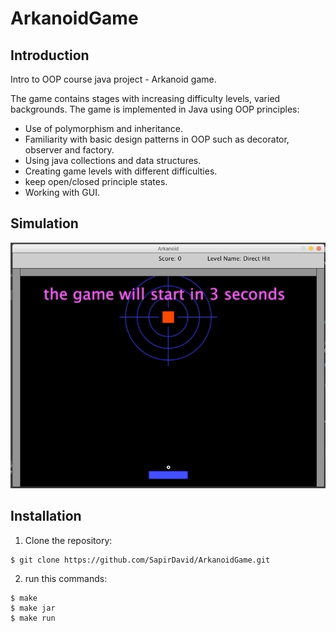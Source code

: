 # ArkanoidGame

## Introduction

Intro to OOP course java project - Arkanoid game.

The game contains stages with increasing difficulty levels, varied backgrounds.
The game is implemented in Java using OOP principles:

- Use of polymorphism and inheritance.
- Familiarity with basic design patterns in OOP such as decorator, observer and factory.
- Using java collections and data structures.
- Creating game levels with different difficulties.
- keep open/closed principle states.
- Working with GUI.

## Simulation
![](ArknoidLevels.gif)


## Installation
1. Clone the repository:
```
$ git clone https://github.com/SapirDavid/ArkanoidGame.git

```

2. run this commands:
```
$ make
$ make jar
$ make run
```
